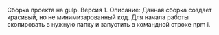 Сборка проекта на gulp. Версия 1. 
Описание:
Данная сборка создает красивый, но не минимизарованный код.
Для начала работы скопировать в нужную папку и запустить в 
командной строке  npm i.

